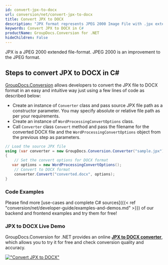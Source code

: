 ```yaml
---
id: convert-jpx-to-docx
url: conversion/net/convert-jpx-to-docx
title: Convert JPX to DOCX
description: "JPX format represents JPEG 2000 Image File with .jpx extension. Learn how to convert JPX to DOCX file programmatically in C# language using GroupDocs.Conversion for .NET library."
keywords: Convert JPX to DOCX in C#
productName: GroupDocs.Conversion for .NET
hideChildren: False
---
```


JPX is a JPEG 2000 extended file-format. JPEG 2000 is an improvement to the JPEG format.

## Steps to convert JPX to DOCX in C#

[GroupDocs.Conversion](https://products.groupdocs.com/conversion/net) allows developers to convert the JPX file to DOCX format in an easy and intuitive way just using a few lines of code as described below:

* Create an instance of `Converter` class and pass source JPX file path as a constructor parameter. You may specify absolute or relative file path as per your requirements. 
* Create an instance of `WordProcessingConvertOptions` class.
* Call `Converter` class `Convert` method and pass the filename for the converted DOCX file and the `WordProcessingConvertOptions` object from the previous step as parameters.

```csharp
// Load the source JPX file
using (var converter = new GroupDocs.Conversion.Converter("sample.jpx"))
{
    // Set the convert options for DOCX format
   var options = new WordProcessingConvertOptions();
    // Convert to DOCX format
    converter.Convert("converted.docx", options);
}
```

### Code Examples

Please find more [use-cases and complete C# sources]({{< ref "conversion/net/developer-guide/examples-and-demos.md" >}}) of our backend and frontend examples and try them for free!

### JPX to DOCX Live Demo

GroupDocs.Conversion for .NET provides an online [**JPX to DOCX converter**](https://products.groupdocs.app/conversion/jpx-to-docx), which allows you to try it for free and check conversion quality and accuracy.

[!["Convert JPX to DOCX"](conversion/net/images/convert-to-docx/convert-jpx-to-docx.png)](https://products.groupdocs.app/conversion/jpx-to-docx)